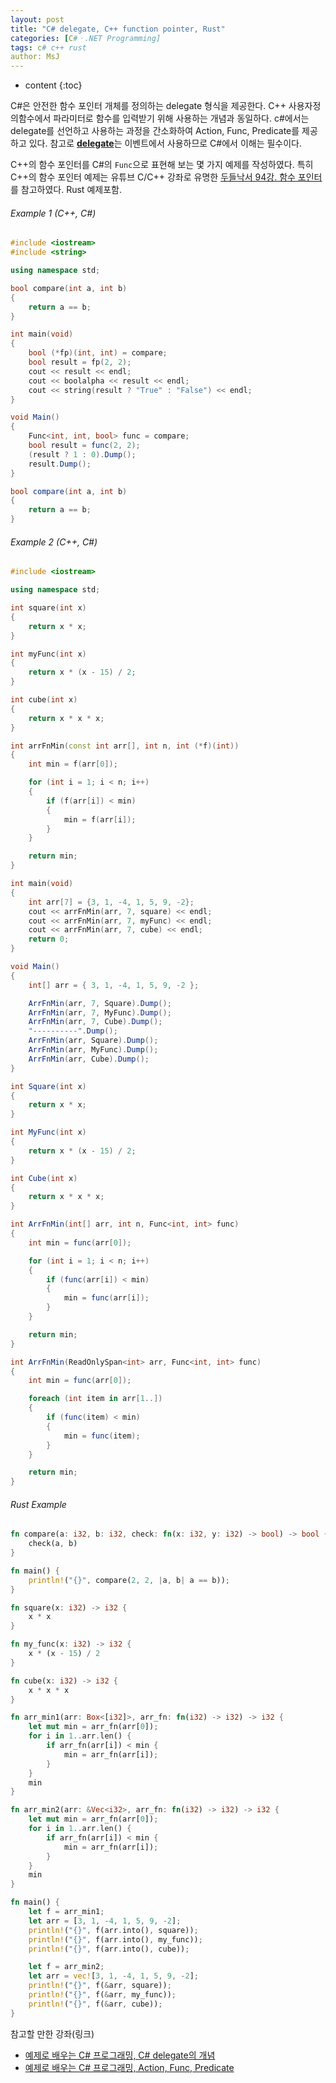 ```yaml
---
layout: post
title: "C# delegate, C++ function pointer, Rust"
categories: [C#ㆍ.NET Programming]
tags: c# c++ rust
author: MsJ
---
```


* content
{:toc}

C#은 안전한 함수 포인터 개체를 정의하는 delegate 형식을 제공한다. C++ 사용자정의함수에서 파라미터로 함수를 입력받기 위해 사용하는 개념과 동일하다. c#에서는 delegate를 선언하고 사용하는 과정을 간소화하여 Action, Func, Predicate를 제공하고 있다. 참고로 [**delegate**](https://learn.microsoft.com/en-us/dotnet/csharp/programming-guide/delegates/)는 이벤트에서 사용하므로 C#에서 이해는 필수이다.

C++의 함수 포인터를 C#의 `Func`으로 표현해 보는 몇 가지 예제를 작성하였다. 특히 C++의 함수 포인터 예제는 유튜브 C/C++ 강좌로 유명한 [두들낙서 94강. 함수 포인터](https://www.youtube.com/watch?v=1S4gGCx0syc)를 참고하였다. Rust 예제포함.

###### Example 1 (C++, C#)

```cpp
#include <iostream>
#include <string>

using namespace std;

bool compare(int a, int b)
{
    return a == b;
}

int main(void)
{
    bool (*fp)(int, int) = compare;
    bool result = fp(2, 2);
    cout << result << endl;
    cout << boolalpha << result << endl;
    cout << string(result ? "True" : "False") << endl;
}
```

```cs
void Main()
{
    Func<int, int, bool> func = compare;
    bool result = func(2, 2);
    (result ? 1 : 0).Dump();
    result.Dump();
}

bool compare(int a, int b)
{
    return a == b;
}
```





###### Example 2 (C++, C#)

```cpp
#include <iostream>

using namespace std;

int square(int x)
{
    return x * x;
}

int myFunc(int x)
{
    return x * (x - 15) / 2;
}

int cube(int x)
{
    return x * x * x;
}

int arrFnMin(const int arr[], int n, int (*f)(int))
{
    int min = f(arr[0]);

    for (int i = 1; i < n; i++)
    {
        if (f(arr[i]) < min)
        {
            min = f(arr[i]);
        }
    }

    return min;
}

int main(void)
{
    int arr[7] = {3, 1, -4, 1, 5, 9, -2};
    cout << arrFnMin(arr, 7, square) << endl;
    cout << arrFnMin(arr, 7, myFunc) << endl;
    cout << arrFnMin(arr, 7, cube) << endl;
    return 0;
}
```

```cs
void Main()
{
    int[] arr = { 3, 1, -4, 1, 5, 9, -2 };

    ArrFnMin(arr, 7, Square).Dump();
    ArrFnMin(arr, 7, MyFunc).Dump();
    ArrFnMin(arr, 7, Cube).Dump();
    "----------".Dump();
    ArrFnMin(arr, Square).Dump();
    ArrFnMin(arr, MyFunc).Dump();
    ArrFnMin(arr, Cube).Dump();
}

int Square(int x)
{
    return x * x;
}

int MyFunc(int x)
{
    return x * (x - 15) / 2;
}

int Cube(int x)
{
    return x * x * x;
}

int ArrFnMin(int[] arr, int n, Func<int, int> func)
{
    int min = func(arr[0]);

    for (int i = 1; i < n; i++)
    {
        if (func(arr[i]) < min)
        {
            min = func(arr[i]);
        }
    }

    return min;
}

int ArrFnMin(ReadOnlySpan<int> arr, Func<int, int> func)
{
    int min = func(arr[0]);

    foreach (int item in arr[1..])
    {
        if (func(item) < min)
        {
            min = func(item);
        }
    }

    return min;
}
```

###### Rust Example

```rust
fn compare(a: i32, b: i32, check: fn(x: i32, y: i32) -> bool) -> bool {
    check(a, b)
}

fn main() {
    println!("{}", compare(2, 2, |a, b| a == b));
}
```

```rust
fn square(x: i32) -> i32 {
    x * x
}

fn my_func(x: i32) -> i32 {
    x * (x - 15) / 2
}

fn cube(x: i32) -> i32 {
    x * x * x
}

fn arr_min1(arr: Box<[i32]>, arr_fn: fn(i32) -> i32) -> i32 {
    let mut min = arr_fn(arr[0]);
    for i in 1..arr.len() {
        if arr_fn(arr[i]) < min {
            min = arr_fn(arr[i]);
        }
    }
    min
}

fn arr_min2(arr: &Vec<i32>, arr_fn: fn(i32) -> i32) -> i32 {
    let mut min = arr_fn(arr[0]);
    for i in 1..arr.len() {
        if arr_fn(arr[i]) < min {
            min = arr_fn(arr[i]);
        }
    }
    min
}

fn main() {
    let f = arr_min1;
    let arr = [3, 1, -4, 1, 5, 9, -2];
    println!("{}", f(arr.into(), square));
    println!("{}", f(arr.into(), my_func));
    println!("{}", f(arr.into(), cube));

    let f = arr_min2;
    let arr = vec![3, 1, -4, 1, 5, 9, -2];
    println!("{}", f(&arr, square));
    println!("{}", f(&arr, my_func));
    println!("{}", f(&arr, cube));
}
```

참고할 만한 강좌(링크)
* [예제로 배우는 C# 프로그래밍, C# delegate의 개념](https://www.csharpstudy.com/CSharp/CSharp-delegate.aspx)
* [예제로 배우는 C# 프로그래밍, Action, Func, Predicate](https://www.csharpstudy.com/Tip/Tip-Func.aspx)
